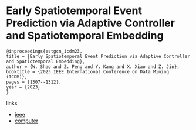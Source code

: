 # Early Spatiotemporal Event Prediction via Adaptive Controller and Spatiotemporal Embedding

```
@inproceedings{estgcn_icdm23,
title = {Early Spatiotemporal Event Prediction via Adaptive Controller and Spatiotemporal Embedding},
author = {W. Shao and Z. Peng and Y. Kang and X. Xiao and Z. Jin},
booktitle = {2023 IEEE International Conference on Data Mining (ICDM)},
pages = {1307--1312},
year = {2023}
}
```

links
- [ieee](https://doi.org/10.1109/ICDM58522.2023.00166)
- [computer](https://doi.ieeecomputersociety.org/10.1109/ICDM58522.2023.00166)
